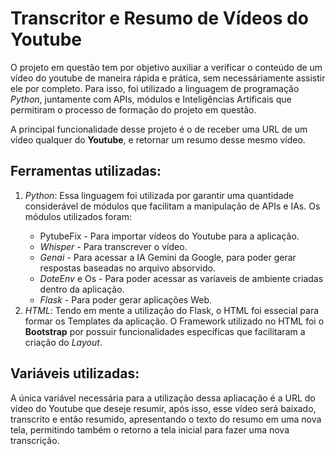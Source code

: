 <h1>Transcritor e Resumo de Vídeos do Youtube</h1>
<p>O projeto em questão tem por objetivo auxiliar a verificar o conteúdo de um vídeo do youtube de maneira rápida e prática, sem necessáriamente assistir ele por completo. Para isso, foi utilizado a linguagem de programação <i>Python</i>, juntamente com APIs, módulos e Inteligências Artificais que permitiram o processo de formação do projeto em questão.</p>

<p>A principal funcionalidade desse projeto é o de receber uma URL de um vídeo qualquer do <b>Youtube</b>, e retornar um resumo desse mesmo vídeo.</p>

<h2>Ferramentas utilizadas: </h2>
<ol>
  <li><i>Python</i>: Essa linguagem foi utilizada por garantir uma quantidade considerável de módulos que facilitam a manipulação de APIs e IAs. Os módulos utilizados foram:</li>
    <ul>
      <li><i></i>PytubeFix - Para importar vídeos do Youtube para a aplicação.</li>
      <li><i>Whisper</i> - Para transcrever o vídeo.</li>
      <li><i>Genai</i> - Para acessar a IA Gemini da Google, para poder gerar respostas baseadas no arquivo absorvido.</li>
      <li><i>DoteEnv</i> e Os - Para poder acessar as varíaveis de ambiente criadas dentro da aplicação.</li>
      <li><i>Flask</i> - Para poder gerar aplicações Web.</li>
    </ul>
  <li><i>HTML</i>: Tendo em mente a utilização do Flask, o HTML foi essecial para formar os Templates da aplicação. O Framework utilizado no HTML foi o <b>Bootstrap</b> por possuir funcionalidades específicas que facilitaram a criação do <i>Layout</i>.</li>
</ol>

<h2>Variáveis utilizadas: </h2>
A única variável necessária para a utilização dessa apliacação é a URL do vídeo do Youtube que deseje resumir, após isso, esse vídeo será baixado, transcrito e então resumido, apresentando o texto do resumo em uma nova tela, permitindo também o retorno a tela inicial para fazer uma nova transcrição.



